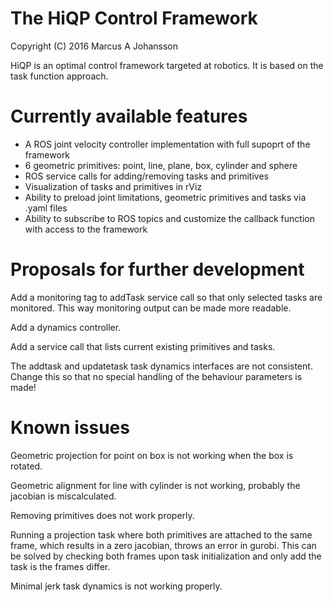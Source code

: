 # The HiQP Control Framework
Copyright (C) 2016 Marcus A Johansson

HiQP is an optimal control framework targeted at robotics. It is based on the task function approach.


# Currently available features
- A ROS joint velocity controller implementation with full supoprt of the framework
- 6 geometric primitives: point, line, plane, box, cylinder and sphere
- ROS service calls for adding/removing tasks and primitives
- Visualization of tasks and primitives in rViz
- Ability to preload joint limitations, geometric primitives and tasks via .yaml files
- Ability to subscribe to ROS topics and customize the callback function with access to the framework



# Proposals for further development
Add a monitoring tag to addTask service call so that only selected tasks are monitored. This way monitoring output can be made more readable.

Add a dynamics controller.

Add a service call that lists current existing primitives and tasks.

The addtask and updatetask task dynamics interfaces are not consistent. Change this so that no special handling of the behaviour parameters is made!



# Known issues
Geometric projection for point on box is not working when the box is rotated.

Geometric alignment for line with cylinder is not working, probably the jacobian is miscalculated.

Removing primitives does not work properly.

Running a projection task where both primitives are attached to the same frame, which results in a zero jacobian, throws an error in gurobi.
This can be solved by checking both frames upon task initialization and only add the task is the frames differ.

Minimal jerk task dynamics is not working properly.
